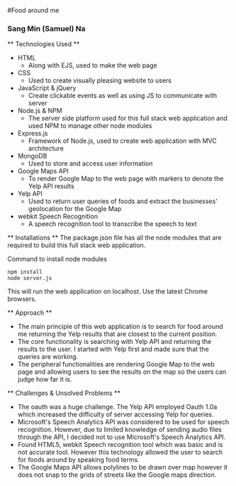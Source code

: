 #Food around me
### Sang Min (Samuel) Na


** Technologies Used **
- HTML
  * Along with EJS, used to make the web page
- CSS
  * Used to create visually pleasing website to users
- JavaScript & jQuery
  * Create clickable events as well as using JS to communicate with server
- Node.js & NPM
  * The server side platform used for this full stack web application and used NPM to manage other node modules
- Express.js
  * Framework of Node.js, used to create web application with MVC architecture
- MongoDB
  * Used to store and access user information
- Google Maps API
  * To render Google Map to the web page with markers to denote the Yelp API results
- Yelp API
  * Used to return user queries of foods and extract the businesses' geolocation for the Google Map
- webkit Speech Recognition
  * A speech recognition tool to transcribe the speech to text

** Installations **
The package.json file has all the node modules that are required to build this full stack web application.

Command to install node modules
```
npm install
node server.js
```
This will run the web application on localhost. Use the latest Chrome browsers.

** Approach **
- The main principle of this web application is to search for food around me returning the Yelp results that are closest to the current position.
- The core functionality is searching with Yelp API and returning the results to the user. I started with Yelp first and made sure that the queries are working.
- The peripheral functionalities are rendering Google Map to the web page and allowing users to see the results on the map so the users can judge how far it is.

** Challenges & Unsolved Problems **
- The oauth was a huge challenge. The Yelp API employed Oauth 1.0a which increased the difficulty of server accessing Yelp for queries.
- Microsoft's Speech Analytics API was considered to be used for speech recognition. However, due to limited knowledge of sending audio files through the API, I decided not to use Microsoft's Speech Analytics API.
- Found HTML5, webkit Speech recognition tool which was basic and is not accurate tool. However this technology allowed the user to search for foods around by speaking food terms.
- The Google Maps API allows polylines to be drawn over map however it does not snap to the grids of streets like the Google maps direction.
